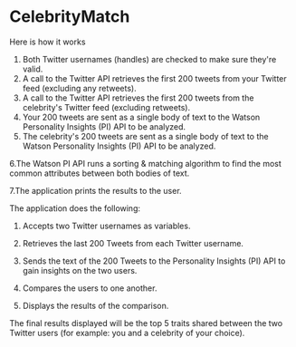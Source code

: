 # CelebrityMatch


Here is how it works
1. Both Twitter usernames (handles) are checked to make sure they're valid.
2. A call to the Twitter API retrieves the first 200 tweets from your Twitter feed (excluding any retweets).
3. A call to the Twitter API retrieves the first 200 tweets from the celebrity's Twitter feed (excluding retweets).
4. Your 200 tweets are sent as a single body of text to the Watson Personality Insights (PI) API to be analyzed.
5. The celebrity's 200 tweets are sent as a single body of text to the Watson Personality Insights (PI) API to be     analyzed.

6.The Watson PI API runs a sorting & matching algorithm to find the most common attributes between both bodies of text.

7.The application prints the results to the user.


The application does the following:

1. Accepts two Twitter usernames as variables.

2. Retrieves the last 200 Tweets from each Twitter username.

3. Sends the text of the 200 Tweets to the Personality Insights (PI) API  to gain insights on the two users.

4. Compares the users to one another.

5. Displays the results of the comparison.


The final results displayed will be the top 5 traits shared between the two Twitter users (for example: you and a celebrity of your choice).
 
